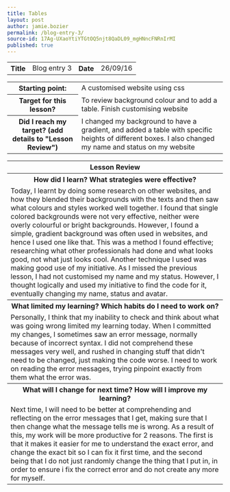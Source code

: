 ```yaml
---
title: Tables 
layout: post
author: jamie.bozier
permalink: /blog-entry-3/
source-id: 17Ag-UXaoYtiYTGtOQ5njt8QaDL09_mgHNncFNRnIrMI
published: true
---
```

<table>
  <tr>
    <th>Title</th>
    <td>Blog entry 3</td>
    <th>Date</th>
    <td>26/09/16</td>
  </tr>
</table>


<table>
  <tr>
    <th>Starting point:</th>
    <td>A customised website using css</td>
  </tr>
  <tr>
    <th>Target for this lesson?</th>
    <td>To review background colour and to add a table. Finish customising website</td>
  </tr>
  <tr>
    <th>Did I reach my target? 
(add details to "Lesson Review")</th>
    <td> I changed my background to have a gradient, and added a table with specific heights of different boxes. I also changed my name and status on my website</td>
  </tr>
</table>


<table>
  <tr>
    <th>Lesson Review</th>
  </tr>
  <tr>
    <th>How did I learn? What strategies were effective? </th>
  </tr>
  <tr>
    <td>Today, I learnt by doing some research on other websites, and how they blended their backgrounds with the texts and then saw what colours and styles worked well together. I found that single colored backgrounds were not very effective, neither were overly colourful or bright backgrounds. However, I found a simple, gradient background was often used in websites, and hence I used one like that. This was a method I found effective; researching what other professionals had done and what looks good, not what just looks cool. Another technique I used was making good use of my initiative. As I missed the previous lesson, I had not customised my name and my status. However, I thought logically and used my initiative to find the code for it, eventually changing my name, status and avatar.</td>
  </tr>
  <tr>
    <th>What limited my learning? Which habits do I need to work on? </th>
  </tr>
  <tr>
    <td>Personally, I think that my inability to check and think about what was going wrong limited my learning today. When I committed my changes, I sometimes saw an error message, normally because of incorrect syntax. I did not comprehend these messages very well, and rushed in changing stuff that didn't need to be changed, just making the code worse. I need to work on reading the error messages, trying pinpoint exactly from them what the error was.
</td>
  </tr>
  <tr>
    <th>What will I change for next time? How will I improve my learning?</th>
  </tr>
  <tr>
    <td>Next time, I will need to be better at comprehending and reflecting on the error messages that I get, making sure that I then change what the message tells me is wrong. As a result of this, my work will be more productive for 2 reasons. The first is that it makes it easier for me to understand the exact error, and change the exact bit so I can fix it first time, and the second being that I do not just randomly change the thing that I put in, in order to ensure i fix the correct error and do not create any more for myself. </td>
  </tr>
</table>


